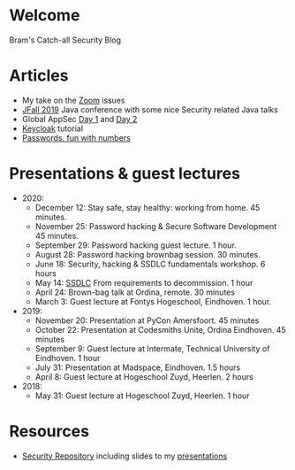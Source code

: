 # Welcome

Bram's Catch-all Security Blog

# Articles
* My take on the [Zoom](2020-04-06_Zoom/README.md) issues
* [JFall 2019](2019-10-31_JFall/JFall.md) Java conference with some nice Security related Java talks
* Global AppSec [Day 1](2019-09-26_Global_AppSec/Day_1.md) and [Day 2](2019-09-26_Global_AppSec/Day_2.md)
* [Keycloak](2019-08-20_keycloak_tutorial/README.md) tutorial
* [Passwords, fun with numbers](2019-02-20_passwords_fun_with_numbers/README.md)


# Presentations & guest lectures
* 2020:
  * December 12: Stay safe, stay healthy: working from home. 45 minutes.
  * November 25: Password hacking & Secure Software Development 45 minutes.
  * September 29: Password hacking guest lecture. 1 hour.
  * August 28: Password hacking brownbag session. 30 minutes.
  * June 18: Security, hacking & SSDLC fundamentals workshop. 6 hours
  * May 14: [SSDLC](https://youtu.be/_38XL044dIA?t=237) From requirements to decommission. 1 hour
  * April 24: Brown-bag talk at Ordina, remote. 30 minutes
  * March 3: Guest lecture at Fontys Hogeschool, Eindhoven. 1 hour.
* 2019:
  * November 20: Presentation at PyCon Amersfoort. 45 minutes
  * October 22: Presentation at Codesmiths Unite, Ordina Eindhoven. 45 minutes
  * September 9: Guest lecture at Intermate, Technical University of Eindhoven. 1 hour
  * July 31: Presentation at Madspace, Eindhoven. 1.5 hours
  * April 8: Guest lecture at Hogeschool Zuyd, Heerlen. 2 hours
* 2018:
  * May 31: Guest lecture at Hogeschool Zuyd, Heerlen. 1 hour

# Resources
* [Security Repository](https://github.com/brampat/security) including slides to my [presentations](https://github.com/brampat/security/tree/master/publications/presentation)